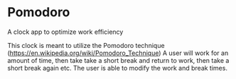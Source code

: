 # Pomodoro
A clock app to optimize work efficiency

This clock is meant to utilize the Pomodoro technique (https://en.wikipedia.org/wiki/Pomodoro_Technique)
A user will work for an amount of time, then take take a short break and return to work, then take a short break again etc.
The user is able to modify the work and break times.